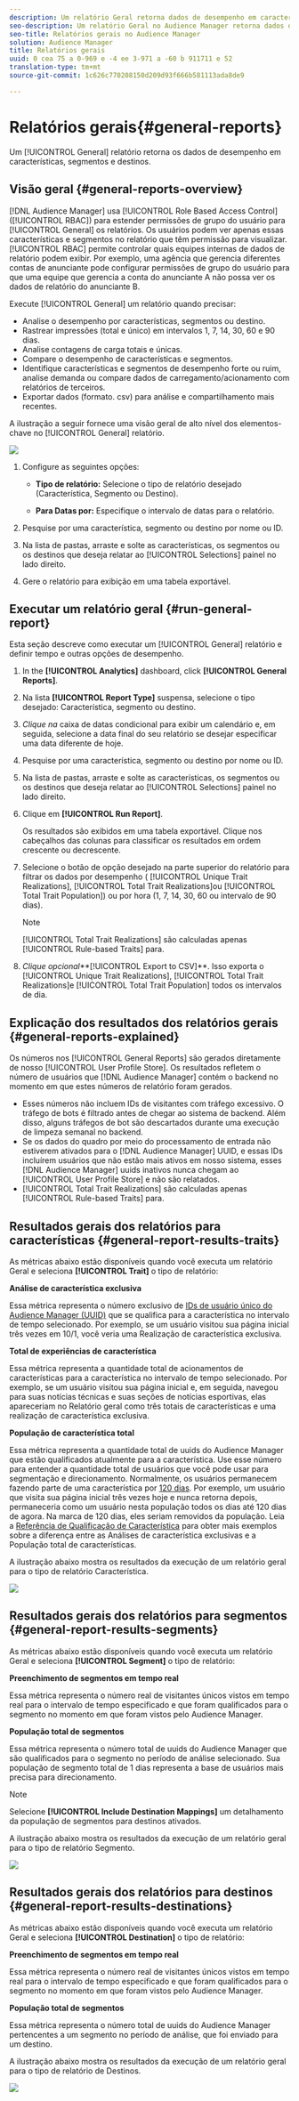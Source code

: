 ```yaml
---
description: Um relatório Geral retorna dados de desempenho em características, segmentos e destinos.
seo-description: Um relatório Geral no Audience Manager retorna dados de desempenho em características, segmentos e destinos.
seo-title: Relatórios gerais no Audience Manager
solution: Audience Manager
title: Relatórios gerais
uuid: 0 cea 75 a 0-969 e -4 ee 3-971 a -60 b 911711 e 52
translation-type: tm+mt
source-git-commit: 1c626c770208150d209d93f666b581113ada8de9

---
```



# Relatórios gerais{#general-reports}

Um [!UICONTROL General] relatório retorna os dados de desempenho em características, segmentos e destinos.

## Visão geral {#general-reports-overview}

<!-- 

c_general_reports.xml

 -->

[!DNL Audience Manager] usa [!UICONTROL Role Based Access Control] ([!UICONTROL RBAC]) para estender permissões de grupo do usuário para [!UICONTROL General] os relatórios. Os usuários podem ver apenas essas características e segmentos no relatório que têm permissão para visualizar. [!UICONTROL RBAC] permite controlar quais equipes internas de dados de relatório podem exibir. Por exemplo, uma agência que gerencia diferentes contas de anunciante pode configurar permissões de grupo do usuário para que uma equipe que gerencia a conta do anunciante A não possa ver os dados de relatório do anunciante B.

Execute [!UICONTROL General] um relatório quando precisar:

* Analise o desempenho por características, segmentos ou destino.
* Rastrear impressões (total e único) em intervalos 1, 7, 14, 30, 60 e 90 dias.
* Analise contagens de carga totais e únicas.
* Compare o desempenho de características e segmentos.
* Identifique características e segmentos de desempenho forte ou ruim, analise demanda ou compare dados de carregamento/acionamento com relatórios de terceiros.
* Exportar dados (formato. csv) para análise e compartilhamento mais recentes.

A ilustração a seguir fornece uma visão geral de alto nível dos elementos-chave no [!UICONTROL General] relatório.

![](assets/general_reports.png)

1. Configure as seguintes opções:

   * **Tipo de relatório:** Selecione o tipo de relatório desejado (Característica, Segmento ou Destino).

   * **Para Datas por:** Especifique o intervalo de datas para o relatório.

2. Pesquise por uma característica, segmento ou destino por nome ou ID.
3. Na lista de pastas, arraste e solte as características, os segmentos ou os destinos que deseja relatar ao [!UICONTROL Selections] painel no lado direito.
4. Gere o relatório para exibição em uma tabela exportável.

## Executar um relatório geral {#run-general-report}

Esta seção descreve como executar um [!UICONTROL General] relatório e definir tempo e outras opções de desempenho.

<!-- 

t_run_general_report.xml

 -->

1. In the **[!UICONTROL Analytics]** dashboard, click **[!UICONTROL General Reports]**.
1. Na lista **[!UICONTROL Report Type]** suspensa, selecione o tipo desejado: Característica, segmento ou destino.
1. *Clique na* caixa de datas condicional para exibir um calendário e, em seguida, selecione a data final do seu relatório se desejar especificar uma data diferente de hoje.
1. Pesquise por uma característica, segmento ou destino por nome ou ID.
1. Na lista de pastas, arraste e solte as características, os segmentos ou os destinos que deseja relatar ao [!UICONTROL Selections] painel no lado direito.
1. Clique em **[!UICONTROL Run Report]**.

   Os resultados são exibidos em uma tabela exportável. Clique nos cabeçalhos das colunas para classificar os resultados em ordem crescente ou decrescente.
1. Selecione o botão de opção desejado na parte superior do relatório para filtrar os dados por desempenho ( [!UICONTROL Unique Trait Realizations], [!UICONTROL Total Trait Realizations]ou [!UICONTROL Total Trait Population]) ou por hora (1, 7, 14, 30, 60 ou intervalo de 90 dias).

   >[!NOTE]
   >
   >[!UICONTROL Total Trait Realizations] são calculadas apenas [!UICONTROL Rule-based Traits] para.

1. *Clique opcional***[!UICONTROL Export to CSV]**. Isso exporta o [!UICONTROL Unique Trait Realizations], [!UICONTROL Total Trait Realizations]e [!UICONTROL Total Trait Population] todos os intervalos de dia.

## Explicação dos resultados dos relatórios gerais {#general-reports-explained}

Os números nos [!UICONTROL General Reports] são gerados diretamente de nosso [!UICONTROL User Profile Store]. Os resultados refletem o número de usuários que [!DNL Audience Manager] contém o backend no momento em que estes números de relatório foram gerados.

* Esses números não incluem IDs de visitantes com tráfego excessivo. O tráfego de bots é filtrado antes de chegar ao sistema de backend. Além disso, alguns tráfegos de bot são descartados durante uma execução de limpeza semanal no backend.
* Se os dados do quadro por meio do processamento de entrada não estiverem ativados para o [!DNL Audience Manager] UUID, e essas IDs incluírem usuários que não estão mais ativos em nosso sistema, esses [!DNL Audience Manager] uuids inativos nunca chegam ao [!UICONTROL User Profile Store] e não são relatados.
* [!UICONTROL Total Trait Realizations] são calculadas apenas [!UICONTROL Rule-based Traits] para.

## Resultados gerais dos relatórios para características {#general-report-results-traits}

As métricas abaixo estão disponíveis quando você executa um relatório Geral e seleciona **[!UICONTROL Trait]** o tipo de relatório:

**Análise de característica exclusiva**

Essa métrica representa o número exclusivo de [IDs de usuário único do Audience Manager (UUID)](../reference/ids-in-aam.md) que se qualifica para a característica no intervalo de tempo selecionado. Por exemplo, se um usuário visitou sua página inicial três vezes em 10/1, você veria uma Realização de característica exclusiva.

**Total de experiências de característica**

Essa métrica representa a quantidade total de acionamentos de características para a característica no intervalo de tempo selecionado. Por exemplo, se um usuário visitou sua página inicial e, em seguida, navegou para suas notícias técnicas e suas seções de notícias esportivas, elas apareceriam no Relatório geral como três totais de características e uma realização de característica exclusiva.

**População de característica total**

Essa métrica representa a quantidade total de uuids do Audience Manager que estão qualificados atualmente para a característica. Use esse número para entender a quantidade total de usuários que você pode usar para segmentação e direcionamento. Normalmente, os usuários permanecem fazendo parte de uma característica por [120 dias](../features/traits/create-onboarded-rule-based-traits.md#set-expiration-interval). Por exemplo, um usuário que visita sua página inicial três vezes hoje e nunca retorna depois, permaneceria como um usuário nesta população todos os dias até 120 dias de agora. Na marca de 120 dias, eles seriam removidos da população. Leia a [Referência de Qualificação de Característica](../features/traits/trait-qualification-reference.md) para obter mais exemplos sobre a diferença entre as Análises de característica exclusivas e a População total de características.

A ilustração abaixo mostra os resultados da execução de um relatório geral para o tipo de relatório Característica.

![](assets/general_reports_metrics.png)

## Resultados gerais dos relatórios para segmentos {#general-report-results-segments}

As métricas abaixo estão disponíveis quando você executa um relatório Geral e seleciona **[!UICONTROL Segment]** o tipo de relatório:

**Preenchimento de segmentos em tempo real**

Essa métrica representa o número real de visitantes únicos vistos em tempo real para o intervalo de tempo especificado e que foram qualificados para o segmento no momento em que foram vistos pelo Audience Manager.

**População total de segmentos**

Essa métrica representa o número total de uuids do Audience Manager que são qualificados para o segmento no período de análise selecionado. Sua população de segmento total de 1 dias representa a base de usuários mais precisa para direcionamento.

>[!NOTE]
>
>Selecione **[!UICONTROL Include Destination Mappings]** um detalhamento da população de segmentos para destinos ativados.

A ilustração abaixo mostra os resultados da execução de um relatório geral para o tipo de relatório Segmento.

![](assets/general_reports_segment_metrics.png)

## Resultados gerais dos relatórios para destinos {#general-report-results-destinations}

As métricas abaixo estão disponíveis quando você executa um relatório Geral e seleciona **[!UICONTROL Destination]** o tipo de relatório:

**Preenchimento de segmentos em tempo real**

Essa métrica representa o número real de visitantes únicos vistos em tempo real para o intervalo de tempo especificado e que foram qualificados para o segmento no momento em que foram vistos pelo Audience Manager.

**População total de segmentos**

Essa métrica representa o número total de uuids do Audience Manager pertencentes a um segmento no período de análise, que foi enviado para um destino.

A ilustração abaixo mostra os resultados da execução de um relatório geral para o tipo de relatório de Destinos.

![](assets/general_reports_destinations.png)
